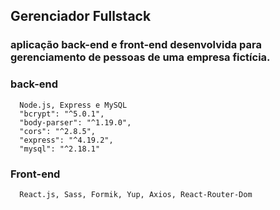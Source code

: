 ## Gerenciador Fullstack

### aplicação back-end e front-end desenvolvida para gerenciamento de pessoas de uma empresa fictícia.

### back-end
```
  Node.js, Express e MySQL
  "bcrypt": "^5.0.1",
  "body-parser": "^1.19.0",
  "cors": "^2.8.5",
  "express": "^4.19.2",
  "mysql": "^2.18.1"
```

### Front-end
```
  React.js, Sass, Formik, Yup, Axios, React-Router-Dom
```